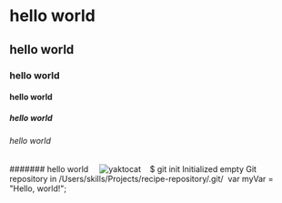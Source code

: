 # hello world  
## hello world          
### hello world      
#### hello world    
##### hello world  
###### hello world        
####### hello world       
![yaktocat](https://github.com/user-attachments/assets/2ee8727e-d9a0-450d-a903-c45a50023a58)    
$ git init
Initialized empty Git repository in /Users/skills/Projects/recipe-repository/.git/  
var myVar = "Hello, world!";
